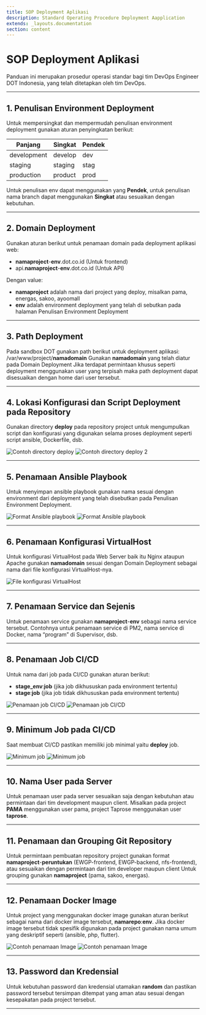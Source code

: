 ```yaml
---
title: SOP Deployment Aplikasi
description: Standard Operating Procedure Deployment Aapplication
extends: _layouts.documentation
section: content
---
```


# SOP Deployment Aplikasi

Panduan ini merupakan prosedur operasi standar bagi tim DevOps Engineer DOT Indonesia, yang telah ditetapkan oleh tim DevOps.
<!-- devops mengikuti sop -->

---

## 1. Penulisan Environment Deployment

Untuk mempersingkat dan mempermudah penulisan environment deployment gunakan aturan penyingkatan berikut:

| Panjang  | Singkat  | Pendek |
| ------------- |---------------| -----|
| development   | develop       | dev  |
| staging       | staging       | stag |
| production    | product       | prod |

Untuk penulisan env dapat menggunakan yang **Pendek**, untuk penulisan nama branch dapat menggunakan **Singkat** atau sesuaikan dengan kebutuhan.

---

<!-- ## <a name="domain-deployment">2. Domain Deployment </a> -->
## 2. Domain Deployment

Gunakan aturan berikut untuk penamaan domain pada deployment aplikasi web:

- **namaproject**-**env**.dot.co.id (Untuk frontend)
- api.**namaproject**-**env**.dot.co.id (Untuk API)

Dengan value:

- **namaproject** adalah nama dari project yang deploy, misalkan pama, energas, sakoo, ayoomall
- **env** adalah environment deployment yang telah di sebutkan pada halaman Penulisan Environment Deployment 

---

## 3. Path Deployment

Pada sandbox DOT gunakan path berikut untuk deployment aplikasi: /var/www/project/**namadomain**
Gunakan **namadomain** yang telah diatur pada Domain Deployment
Jika terdapat permintaan khusus seperti deployment menggunakan user yang terpisah maka path deployment dapat disesuaikan dengan home dari user tersebut.

---

## 4. Lokasi Konfigurasi dan Script Deployment pada Repository

Gunakan directory **deploy** pada repository project untuk mengumpulkan script dan konfigurasi yang digunakan selama proses deployment seperti script ansible, Dockerfile, dsb.

![Contoh directory deploy](/assets/img/directory-deploy-1.png "Directory deploy")
![Contoh directory deploy 2](/assets/img/directory-deploy-2.png "Directory deploy")

---

## 5. Penamaan Ansible Playbook

Untuk menyimpan ansible playbook gunakan nama sesuai dengan environment dari deployment yang telah disebutkan pada Penulisan Environment Deployment.

![Format Ansible playbook](/assets/img/format-file-ansible-1.png "Format Ansible playbook")
![Format Ansible playbook](/assets/img/format-file-ansible-2.png "Format Ansible playbook")

---

## 6. Penamaan Konfigurasi VirtualHost

Untuk konfigurasi VirtualHost pada Web Server baik itu Nginx ataupun Apache gunakan **namadomain** sesuai dengan Domain Deployment sebagai nama dari file konfigurasi VirtualHost-nya.

![File konfigurasi VirtualHost](/assets/img/file-konfigurasi-virtualhost.png "File konfigurasi VirtualHost")

---

## 7. Penamaan Service dan Sejenis

Untuk penamaan service gunakan **namaproject**-**env** sebagai nama service tersebut. Contohnya untuk penamaan service di PM2, nama service di Docker, nama “program” di Supervisor, dsb.

---

## 8. Penamaan Job CI/CD

Untuk nama dari job pada CI/CD gunakan aturan berikut:

- **stage_env**:**job** (jika job dikhususkan pada environment tertentu)
- **stage**:**job** (jika job tidak dikhususkan pada environment tertentu)

![Penamaan job CI/CD](/assets/img/penamaan-job-cicd-1.png "Penamaan job CI/CD")
![Penamaan job CI/CD](/assets/img/penamaan-job-cicd-2.png "Penamaan job CI/CD")

---

## 9. Minimum Job pada CI/CD

Saat membuat CI/CD pastikan memiliki job minimal yaitu **deploy** job.

![Minimum job](/assets/img/minimum-job-1.png "Minimum job")
![Minimum job](/assets/img/minimum-job-2.png "Minimum job")

---

## 10. Nama User pada Server

Untuk penamaan user pada server sesuaikan saja dengan kebutuhan atau permintaan dari tim development maupun client. Misalkan pada project **PAMA** menggunakan user pama, project Taprose menggunakan user **taprose**.


---

## 11. Penamaan dan Grouping Git Repository

Untuk permintaan pembuatan repository project gunakan format **namaproject**-**peruntukan** (EWGP-frontend, EWGP-backend, nfs-frontend), atau sesuaikan dengan permintaan dari tim developer maupun client
Untuk grouping gunakan **namaproject** (pama, sakoo, energas).

---

## 12. Penamaan Docker Image

Untuk project yang menggunakan docker image gunakan aturan berikut sebagai nama dari docker image tersebut, **namarepo**:**env**. Jika docker image tersebut tidak spesifik digunakan pada project gunakan nama umum yang deskriptif seperti (ansible, php, flutter).

![Contoh penamaan Image](/assets/img/penamaan-image-1.png "Penamaan Image Docker")
![Contoh penamaan Image](/assets/img/penamaan-image-2.png "Penamaan Image Docker")

---

## 13. Password dan Kredensial

Untuk kebutuhan password dan kredensial utamakan **random** dan pastikan password tersebut tersimpan ditempat yang aman atau sesuai dengan kesepakatan pada project tersebut.

----

